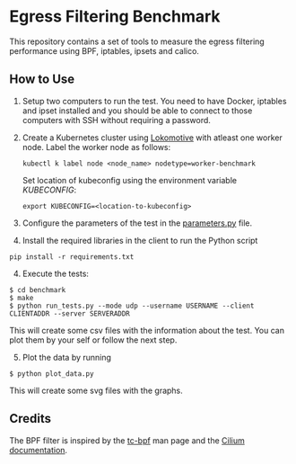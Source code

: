 # Egress Filtering Benchmark

This repository contains a set of tools to measure the egress filtering performance using BPF, iptables, ipsets and calico.

## How to Use

1. Setup two computers to run the test. You need to have Docker, iptables and ipset installed and you should be able to connect to those computers with SSH without requiring a password.

2. Create a Kubernetes cluster using [Lokomotive](https://github.com/kinvolk/lokomotive) with atleast one worker node.
   Label the worker node as follows:
   ```
   kubectl k label node <node_name> nodetype=worker-benchmark
   ```

   Set location of kubeconfig using the environment variable *KUBECONFIG*:

   ```
   export KUBECONFIG=<location-to-kubeconfig>
   ```

2. Configure the parameters of the test in the [parameters.py](benchmark/parameters.py) file.

3. Install the required libraries in the client to run the Python script

```
pip install -r requirements.txt
```

4. Execute the tests:

```
$ cd benchmark
$ make
$ python run_tests.py --mode udp --username USERNAME --client CLIENTADDR --server SERVERADDR
```

This will create some csv files with the information about the test.
You can plot them by your self or follow the next step.

5. Plot the data by running

```
$ python plot_data.py
```

This will create some svg files with the graphs.

## Credits

The BPF filter is inspired by the [tc-bpf](https://man7.org/linux/man-pages/man8/tc-bpf.8.html) man page and the [Cilium documentation](https://docs.cilium.io/en/latest/bpf/#tc-traffic-control).
